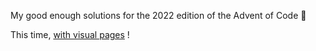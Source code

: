 My good enough solutions for the 2022 edition of the Advent of Code 🎅

This time, [with visual pages](https://salixor.github.io/advent-of-code-2022/) !
